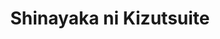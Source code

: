 --- 
title: "Shinayaka ni Kizutsuite"
publishdate: "2019-3-10T16:48:46+02:00"
src: "https://365manga.net/manga/shinayaka-ni-kizutsuite"
image: "https://data.365manga.net/images/thumbnails/24735-shinayaka-ni-kizutsuite.jpg"
description: "Ai was just a normal girl minding her own business when she met this guy. The guy was so poor and down on his luck that he couldn't even pay for his own meal. Ai took pity on the guy and decided to treat him out for lunch. What should have been a fairly innocent meeting with the guy turns rather weird when she decides to take him home and…"
---